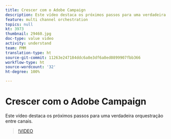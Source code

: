 ```yaml
---
title: Crescer com o Adobe Campaign
description: Este vídeo destaca os próximos passos para uma verdadeira orquestração entre canais.
feature: multi channel orchestration
topics: null
kt: 3973
thumbnail: 29460.jpg
doc-type: value video
activity: understand
team: PMM
translation-type: ht
source-git-commit: 11263e247184ddc6a8e3df6a8ed0899907fbb366
workflow-type: ht
source-wordcount: '32'
ht-degree: 100%

---
```



# Crescer com o Adobe Campaign

Este vídeo destaca os próximos passos para uma verdadeira orquestração entre canais.

>[!VIDEO](https://video.tv.adobe.com/v/29460?quality=12&captions=por_br)
